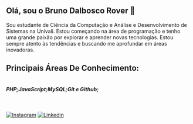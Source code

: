 ## Olá, sou o Bruno Dalbosco Rover 👋

Sou estudante de Ciência da Computação e Análise e Desenvolvimento de Sistemas na Univali. Estou começando na área de programação e tenho uma grande paixão por explorar e aprender novas tecnologias. Estou sempre atento às tendências e buscando me aprofundar em áreas inovadoras.

## Principais Áreas De Conhecimento:

<div style= "display: flex">
  <h5>PHP;</h5>
  <h5>JavaScript;</h5>
  <h5>MySQL;</h5>
  <h5>Git e Github;</h5>
</div>

##
[![Instagram](https://img.shields.io/badge/Instagram-E4405F?style=for-the-badge&logo=instagram&logoColor=white)](https://www.instagram.com/rov3rbruno/)
[![Linkedin](https://img.shields.io/badge/LinkedIn-0077B5?style=for-the-badge&logo=linkedin&logoColor=white)](https://www.linkedin.com/in/bruno-rover)
